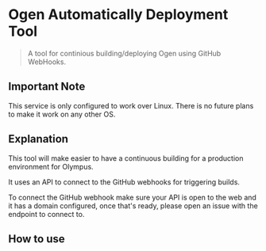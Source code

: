 # Ogen Automatically Deployment Tool

> A tool for continious building/deploying Ogen using GitHub WebHooks.

## Important Note

This service is only configured to work over Linux. There is no future plans to make it work on any other OS.

## Explanation

This tool will make easier to have a continuous building for a production environment for Olympus.

It uses an API to connect to the GitHub webhooks for triggering builds.

To connect the GitHub webhook make sure your API is open to the web and it has a domain configured, once that's ready, please open an issue with the endpoint to connect to.

## How to use
